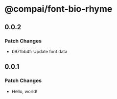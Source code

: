 # @compai/font-bio-rhyme

## 0.0.2

### Patch Changes

- b971bb4f: Update font data

## 0.0.1

### Patch Changes

- Hello, world!
